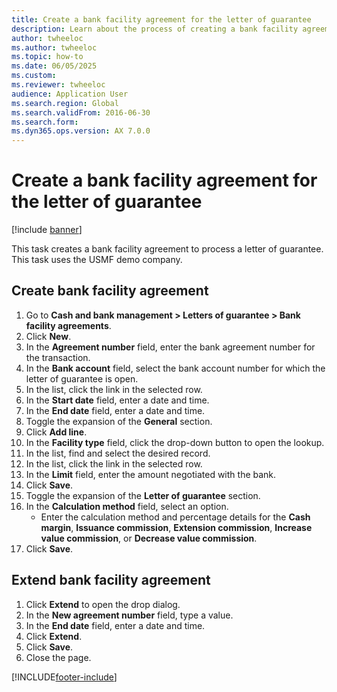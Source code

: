 ```yaml
--- 
title: Create a bank facility agreement for the letter of guarantee
description: Learn about the process of creating a bank facility agreement for a letter of guarantee, including a detailed step-by-step process, which uses the demo company "USMF".
author: twheeloc
ms.author: twheeloc
ms.topic: how-to
ms.date: 06/05/2025
ms.custom:
ms.reviewer: twheeloc  
audience: Application User 
ms.search.region: Global
ms.search.validFrom: 2016-06-30
ms.search.form:  
ms.dyn365.ops.version: AX 7.0.0 
---
```


# Create a bank facility agreement for the letter of guarantee

[!include [banner](../../includes/banner.md)]

This task creates a bank facility agreement to process a letter of guarantee. This task uses the USMF demo company. 


## Create bank facility agreement
1. Go to **Cash and bank management > Letters of guarantee > Bank facility agreements**.
2. Click **New**.
3. In the **Agreement number** field, enter the bank agreement number for the transaction.
4. In the **Bank account** field, select the bank account number for which the letter of guarantee is open. 
5. In the list, click the link in the selected row.
6. In the **Start date** field, enter a date and time.
7. In the **End date** field, enter a date and time.
8. Toggle the expansion of the **General** section.
9. Click **Add line**.
10. In the **Facility type** field, click the drop-down button to open the lookup.
11. In the list, find and select the desired record.
12. In the list, click the link in the selected row.
13. In the **Limit** field, enter the amount negotiated with the bank.
14. Click **Save**.
15. Toggle the expansion of the **Letter of guarantee** section.
16. In the **Calculation method** field, select an option.
    * Enter the calculation method and percentage details for the **Cash margin**, **Issuance commission**, **Extension commission**, **Increase value commission**, or **Decrease value commission**.   
17. Click **Save**.

## Extend bank facility agreement
1. Click **Extend** to open the drop dialog.
2. In the **New agreement number** field, type a value.
3. In the **End date** field, enter a date and time.
4. Click **Extend**.
5. Click **Save**.
6. Close the page.



[!INCLUDE[footer-include](../../../includes/footer-banner.md)]
